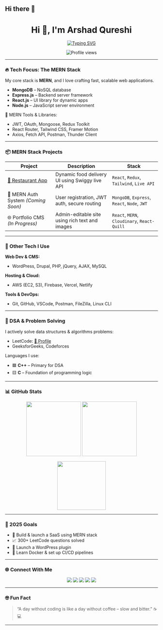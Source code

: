 ## Hi there 👋

<h1 align="center">Hi 👋, I'm Arshad Qureshi</h1>

<p align="center">
  <a href="https://github.com/Arshadak04">
    <img src="https://readme-typing-svg.demolab.com?font=Fira+Code&size=26&pause=1000&center=true&vCenter=true&width=450&lines=🚀+MERN+Stack+Developer;💻+Full+Stack+Engineer;🌐+WordPress+%2F+Drupal+Specialist;🧠+DSA+%7C+C%2FC%2B%2B+Enthusiast" alt="Typing SVG" />
  </a>
</p>

<p align="center">
  <img src="https://komarev.com/ghpvc/?username=arshadak04&label=Profile%20views&color=brightgreen" alt="Profile views" />
</p>

---

### 🔥 Tech Focus: The MERN Stack
My core stack is **MERN**, and I love crafting fast, scalable web applications.

- **MongoDB** – NoSQL database  
- **Express.js** – Backend server framework  
- **React.js** – UI library for dynamic apps  
- **Node.js** – JavaScript server environment  

🧰 MERN Tools & Libraries:
- JWT, OAuth, Mongoose, Redux Toolkit  
- React Router, Tailwind CSS, Framer Motion  
- Axios, Fetch API, Postman, Thunder Client

---

### 📦 MERN Stack Projects

| Project | Description | Stack |
|--------|-------------|-------|
| [🍔 Restaurant App](https://github.com/arshadqureshi/restaurant-app) | Dynamic food delivery UI using Swiggy live API | `React`, `Redux`, `Tailwind`, `Live API` |
| 🧠 MERN Auth System *(Coming Soon)* | User registration, JWT auth, secure routing | `MongoDB`, `Express`, `React`, `Node`, `JWT` |
| 🌐 Portfolio CMS *(In Progress)* | Admin-editable site using rich text and images | `React`, `MERN`, `Cloudinary`, `React-Quill` |

---

### 🧰 Other Tech I Use

**Web Dev & CMS:**
- WordPress, Drupal, PHP, jQuery, AJAX, MySQL

**Hosting & Cloud:**
- AWS (EC2, S3), Firebase, Vercel, Netlify

**Tools & DevOps:**
- Git, GitHub, VSCode, Postman, FileZilla, Linux CLI

---

### 🧠 DSA & Problem Solving

I actively solve data structures & algorithms problems:

- LeetCode: [🔗 Profile](https://leetcode.com/)
- GeeksforGeeks, Codeforces

Languages I use:
- 🟦 **C++** – Primary for DSA
- 🟨 **C** – Foundation of programming logic

---

### 📊 GitHub Stats

<p align="center">
  <img src="https://github-readme-stats.vercel.app/api?username=arshadqureshi&show_icons=true&theme=tokyonight" height="180" />
  <img src="https://github-readme-streak-stats.herokuapp.com/?user=arshadqureshi&theme=tokyonight" height="180" />
</p>

<p align="center">
  <img src="https://github-readme-stats.vercel.app/api/top-langs/?username=arshadqureshi&layout=compact&theme=tokyonight" height="160"/>
</p>

---

### 🎯 2025 Goals

- 🚀 Build & launch a SaaS using MERN stack  
- 📈 300+ LeetCode questions solved  
- 🧩 Launch a WordPress plugin  
- 🐳 Learn Docker & set up CI/CD pipelines

---

### 🌐 Connect With Me

<p align="center">
  <a href="mailto:arshadak04@gmail.com"><img src="https://img.shields.io/badge/Gmail-red?style=flat&logo=gmail&logoColor=white" /></a>
  <a href="https://www.linkedin.com/in/arshad-qureshi-927204246/"><img src="https://img.shields.io/badge/LinkedIn-blue?style=flat&logo=linkedin&logoColor=white" /></a>
  <a href="https://leetcode.com/arshadqureshi"><img src="https://img.shields.io/badge/LeetCode-orange?style=flat&logo=leetcode&logoColor=white" /></a>
  <a href="https://hashnode.com/@arshadqureshi"><img src="https://img.shields.io/badge/Hashnode-2962FF?style=flat&logo=hashnode&logoColor=white" /></a>
  <a href="https://dev.to/arshadqureshi"><img src="https://img.shields.io/badge/DEV.to-black?style=flat&logo=dev.to&logoColor=white" /></a>
</p>

---

### 🤓 Fun Fact
> “A day without coding is like a day without coffee – slow and bitter.” ☕💻

<!-- Made with ❤️ by Arshad Qureshi -->


---

<!-- Proudly crafted by Arshad Qureshi 💻 -->


<!--
**Arshadak04/Arshadak04** is a ✨ _special_ ✨ repository because its `README.md` (this file) appears on your GitHub profile.

Here are some ideas to get you started:

- 🔭 I’m currently working on ...
- 🌱 I’m currently learning ...
- 👯 I’m looking to collaborate on ...
- 🤔 I’m looking for help with ...
- 💬 Ask me about ...
- 📫 How to reach me: ...
- 😄 Pronouns: ...
- ⚡ Fun fact: ...
-->
